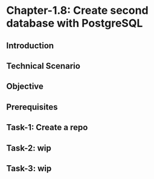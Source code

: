 # Chapter-1.8: Create second database with PostgreSQL

## Introduction

## Technical Scenario

## Objective

## Prerequisites

## Task-1: Create a repo
## Task-2: wip
## Task-3: wip
